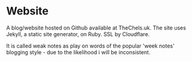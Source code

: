 # Website

A blog/website hosted on Github available at TheChels.uk. The site uses Jekyll, a static site generator, on Ruby. SSL by Cloudflare.

It is called weak notes as play on words of the popular 'week notes' blogging style - due to the likelihood i will be inconsistent.